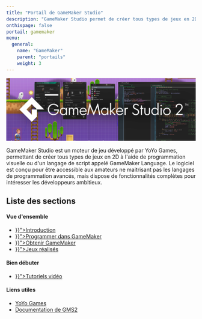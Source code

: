 ```yaml
---
title: "Portail de GameMaker Studio"
description: "GameMaker Studio permet de créer tous types de jeux en 2D et de les publier sur PC et consoles. Le logiciel est accessible aux débutants tout en étant riche et puissant."
onthispage: false
portail: gamemaker
menu:
  general:
    name: "GameMaker"
    parent: "portails"
    weight: 3
---
```


![Bannière du portail GameMaker](/images/gamemaker/banniere.png)

GameMaker Studio est un moteur de jeu développé par YoYo Games, permettant de créer tous types de jeux en 2D à l'aide de programmation visuelle ou d'un langage de script appelé GameMaker Language. Le logiciel est conçu pour être accessible aux amateurs ne maitrisant pas les langages de programmation avancés, mais dispose de fonctionnalités complètes pour intéresser les développeurs ambitieux.

## Liste des sections

<div id="index-flex-container">
    <section>
        <h4>Vue d'ensemble</h4>
        <ul>
          <li><a href="{{< ref "gamemaker/introduction.md" >}}">Introduction</a></li>
          <li><a href="{{< ref "gamemaker/introduction.md#programmer-dans-gamemaker" >}}">Programmer dans GameMaker</a></li>
          <li><a href="{{< ref "gamemaker/introduction.md#obtenir-gamemaker" >}}">Obtenir GameMaker</a></li>
          <li><a href="{{< ref "gamemaker/introduction.md#jeux-réalisés-avec-gamemaker" >}}">Jeux réalisés</a></li>
        </ul>
    </section>
    <section>
      <h4>Bien débuter</h4>
      <ul>
        <li><a href="{{< ref "gamemaker/debuter.md" >}}">Tutoriels vidéo</a></li>
      </ul>
    </section>
    <section>
      <h4>Liens utiles</h4>
      <ul>
        <li><a href="https://www.yoyogames.com/">YoYo Games</a></li>
        <li><a href="https://docs2.yoyogames.com/">Documentation de GMS2</a></li>
      </ul>
    </section>
</div>